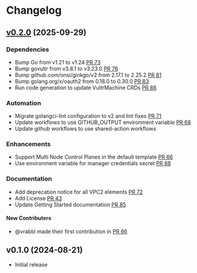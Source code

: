 # Changelog
## [v0.2.0](https://github.com/vultr/cluster-api-provider-vultr/compare/v0.1.0...v0.2.0) (2025-09-29)

### Dependencies
* Bump Go from v1.21 to v1.24 [PR 73](https://github.com/vultr/cluster-api-provider-vultr/pull/73)
* Bump govultr from v3.8.1 to v3.23.0 [PR 76](https://github.com/vultr/cluster-api-provider-vultr/pull/76)
* Bump github.com/onsi/ginkgo/v2 from 2.17.1 to 2.25.2 [PR 81](https://github.com/vultr/cluster-api-provider-vultr/pull/81)
* Bump golang.org/x/oauth2 from 0.18.0 to 0.30.0 [PR 83](https://github.com/vultr/cluster-api-provider-vultr/pull/83)
* Run code generation to update VultrMachine CRDs [PR 86](https://github.com/vultr/cluster-api-provider-vultr/pull/86)

### Automation
* Migrate golangci-lint configuration to v2 and lint fixes [PR 71](https://github.com/vultr/cluster-api-provider-vultr/pull/71)
* Update workflows to use GITHUB_OUTPUT environment variable [PR 68](https://github.com/vultr/cluster-api-provider-vultr/pull/68)
* Update github workflows to use shared-action workflows

### Enhancements
* Support Multi Node Control Planes in the default template [PR 66](https://github.com/vultr/cluster-api-provider-vultr/pull/66)
* Use environment variable for manager credentials secret [PR 88](https://github.com/vultr/cluster-api-provider-vultr/pull/88)

### Documentation
* Add deprecation notice for all VPC2 elements [PR 72](https://github.com/vultr/cluster-api-provider-vultr/pull/72)
* Add License [PR 43](https://github.com/vultr/cluster-api-provider-vultr/pull/43)
* Update Getting Started documentation [PR 85](https://github.com/vultr/cluster-api-provider-vultr/pull/85)

#### New Contributers
* @vrabbi made their first contribution in [PR 66](https://github.com/vultr/cluster-api-provider-vultr/pull/66)

## v0.1.0 (2024-08-21)
* Initial release
